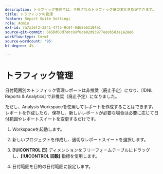 ```yaml
---
description: トラフィック管理では、予想されるトラフィック量の変化を指定できます。
title: トラフィックの管理
feature: Report Suite Settings
role: Admin
exl-id: 7a7a36f2-3241-47f5-9c0f-0d62e51104e1
source-git-commit: 665bd68d7ebc08f0da02d93977ee0b583e1a28e6
workflow-type: tm+mt
source-wordcount: '95'
ht-degree: 4%

---
```


# トラフィック管理

日付範囲別のトラフィック管理レポートは非推奨（廃止予定）になり、[!DNL Reports & Analytics] で非推奨（廃止予定）になりました。

ただし、Analysis Workspaceを使用してレポートを作成することはできます。 レポートを作成したら、保存し、新しいレポートが必要な場合は必要に応じて日付範囲やレポートスイートを変更するだけです。

1. Workspaceを起動します。

1. 新しいプロジェクトを作成し、適切なレポートスイートを選択します。

1. **[!UICONTROL 日]** ディメンションをフリーフォームテーブルにドラッグし、**[!UICONTROL 回数]** 指標を使用します。

1. 日付範囲を目的の日付範囲に設定します。

